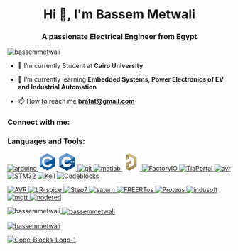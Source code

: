 <h1 align="center">Hi 👋, I'm Bassem Metwali</h1>
<h3 align="center">A passionate Electrical Engineer from Egypt</h3>

<p align="left"> <img src="https://komarev.com/ghpvc/?username=bassemmetwali&label=Profile%20views&color=0e75b6&style=flat" alt="bassemmetwali" /> </p>

- 🔭 I’m currently Student at **Cairo University**

- 🌱 I’m currently learning **Embedded Systems, Power Electronics of EV and Industrial Automation**

- 📫 How to reach me **brafat@gmail.com**

<h3 align="left">Connect with me:</h3>
<p align="left">
</p>

<h3 align="left">Languages and Tools:</h3>
<p align="left"> <a href="https://www.arduino.cc/" target="_blank" rel="noreferrer"> <img src="https://cdn.worldvectorlogo.com/logos/arduino-1.svg" alt="arduino" width="40" height="40"/> </a> <a href="https://www.cprogramming.com/" target="_blank" rel="noreferrer"> <img src="https://raw.githubusercontent.com/devicons/devicon/master/icons/c/c-original.svg" alt="c" width="40" height="40"/> </a> <a href="https://www.w3schools.com/cpp/" target="_blank" rel="noreferrer"> <img src="https://raw.githubusercontent.com/devicons/devicon/master/icons/cplusplus/cplusplus-original.svg" alt="cplusplus" width="40" height="40"/> </a> <a href="https://git-scm.com/" target="_blank" rel="noreferrer"> <img src="https://www.vectorlogo.zone/logos/git-scm/git-scm-icon.svg" alt="git" width="40" height="40"/> </a> <a href="https://www.mathworks.com/" target="_blank" rel="noreferrer"> <img src="https://upload.wikimedia.org/wikipedia/commons/2/21/Matlab_Logo.png" alt="matlab" width="40" height="40"/> </a> <a href="https://www.altium.com/" target="_blank" rel="noreferrer"> <img src="https://raw.githubusercontent.com/github/explore/7af95003139e68a3a54e382bb4f23a72836ef348/topics/altium-designer/altium-designer.png" alt="altium" width="40" height="40"/> 
<a href="https://factoryio.com/" target="_blank" rel="noreferrer"> <img src="https://user-images.githubusercontent.com/89417052/192633073-ae4fe762-f41c-472d-8f6e-c7874f5bd70a.png" alt="FactoryIO" width="40" height="40"/>
<a href="https://new.siemens.com/global/en/products/automation/industry-software/automation-software/tia-portal.html" target="_blank" rel="noreferrer"> <img src="https://user-images.githubusercontent.com/89417052/192633582-fc69c75a-8355-48d2-b437-cf6544582933.jpg" alt="TiaPortal" width="40" height="40"/>
<a href="https://www.arduino.cc/" target="_blank" rel="noreferrer"> <img src="https://user-images.githubusercontent.com/89417052/192634423-a613e898-f43c-40e3-acb1-8e92b3a033b2.png" alt="avr" width="40" height="40"/>
<a href="https://www.arduino.cc/" target="_blank" rel="noreferrer"> <img src="https://user-images.githubusercontent.com/89417052/192634434-16d854f4-1b9f-432b-861e-d9fb33fcb418.png" alt="STM32" width="40" height="40"/>
 <a href="https://www.arduino.cc/" target="_blank" rel="noreferrer"> <img src="https://user-images.githubusercontent.com/89417052/192634968-4534be08-a28b-4b04-8c13-c988d6f5e7bb.png" alt="Keil" width="80" height="40"/>
 <a href="https://www.arduino.cc/" target="_blank" rel="noreferrer"> <img src="https://user-images.githubusercontent.com/89417052/192638410-fe34429a-1086-404e-a1b0-dee889c6f34c.png" alt="Codeblocks" width="80" height="40"/>
  
 <a href="https://www.arduino.cc/" target="_blank" rel="noreferrer"> <img src="https://user-images.githubusercontent.com/89417052/192636731-7d3fb33f-b174-4517-826a-4f93d592e033.png" alt="AVR" width="40" height="40"/>
 <a href="https://www.arduino.cc/" target="_blank" rel="noreferrer"> <img src="https://user-images.githubusercontent.com/89417052/192636774-f3d650ec-07b9-4bd9-a508-bfdc44ddbaea.jpg" alt="LR-spice" width="40" height="40"/>
 <a href="https://www.arduino.cc/" target="_blank" rel="noreferrer"> <img src="https://user-images.githubusercontent.com/89417052/192636790-916c91e9-d644-459d-a3b6-0fa7321b352f.jpg" alt="Step7" width="40" height="40"/>
 <a href="https://www.arduino.cc/" target="_blank" rel="noreferrer"> <img src="https://user-images.githubusercontent.com/89417052/192636781-8bd25692-8ed6-486f-934d-5423277eda4a.jpg" alt="saturn" width="90" height="40"/>
 <a href="https://www.arduino.cc/" target="_blank" rel="noreferrer"> <img src="https://user-images.githubusercontent.com/89417052/192636827-72168876-0dde-447b-ba16-e7e8754e6bdd.jpg" alt="FREERTos" width="80" height="40"/>
 <a href="https://www.arduino.cc/" target="_blank" rel="noreferrer"> <img src="https://user-images.githubusercontent.com/89417052/192636759-0bb61e0e-3b8f-4ab8-bead-d561790888e7.png" alt="Proteus" width="40" height="40"/>
 <a href="https://www.arduino.cc/" target="_blank" rel="noreferrer"> <img src="https://user-images.githubusercontent.com/89417052/192636799-e0d0d1e7-e6fe-4152-a5e4-386b672ef6a0.png" alt="indusoft" width="60" height="40"/>
 <a href="https://www.arduino.cc/" target="_blank" rel="noreferrer"> <img src="https://user-images.githubusercontent.com/89417052/192636813-59173721-b5c8-4af3-8b24-101ca399c66d.jpg" alt="mqtt" width="40" height="40"/>
 <a href="https://www.arduino.cc/" target="_blank" rel="noreferrer"> <img src="https://user-images.githubusercontent.com/89417052/192636837-6fe3a477-52fb-438a-a217-1be9e786bdcf.svg" alt="nodered" width="40" height="40"/>
</p>

<p><img align="left" src="https://github-readme-stats.vercel.app/api/top-langs?username=bassemmetwali&show_icons=true&locale=en&layout=compact" alt="bassemmetwali" /></p>

<p>&nbsp;<img align="center" src="https://github-readme-stats.vercel.app/api?username=bassemmetwali&show_icons=true&locale=en" alt="bassemmetwali" /></p>

<p><img align="center" src="https://github-readme-streak-stats.herokuapp.com/?user=bassemmetwali&" alt="bassemmetwali" /></p>


![Code-Blocks-Logo-1](https://user-images.githubusercontent.com/89417052/192638410-fe34429a-1086-404e-a1b0-dee889c6f34c.png)

